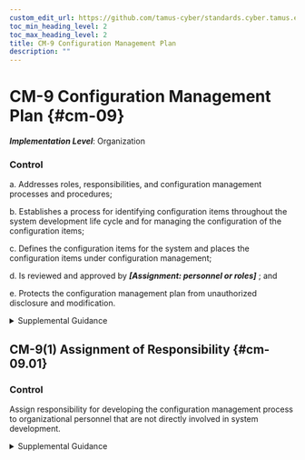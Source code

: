 ```yaml
---
custom_edit_url: https://github.com/tamus-cyber/standards.cyber.tamus.edu/tree/main/static/content/tamus.edu/TAMUS_profile.xml
toc_min_heading_level: 2
toc_max_heading_level: 2
title: CM-9 Configuration Management Plan
description: ""
---
```


# CM-9 Configuration Management Plan {#cm-09}

_**Implementation Level**_: Organization

### Control

a. Addresses roles, responsibilities, and configuration management processes and procedures;

b. Establishes a process for identifying configuration items throughout the system development life cycle and for managing the configuration of the configuration items;

c. Defines the configuration items for the system and places the configuration items under configuration management;

d. Is reviewed and approved by _**[Assignment: personnel or roles]**_ ; and

e. Protects the configuration management plan from unauthorized disclosure and modification.

<details>
  <summary>Supplemental Guidance</summary>

a. Addresses roles, responsibilities, and configuration management processes and procedures;

b. Establishes a process for identifying configuration items throughout the system development life cycle and for managing the configuration of the configuration items;

c. Defines the configuration items for the system and places the configuration items under configuration management;

d. Is reviewed and approved by _**[Assignment: personnel or roles]**_ ; and

e. Protects the configuration management plan from unauthorized disclosure and modification.

</details>

## CM-9(1) Assignment of Responsibility {#cm-09.01}

### Control

Assign responsibility for developing the configuration management process to organizational personnel that are not directly involved in system development.

<details>
  <summary>Supplemental Guidance</summary>

Assign responsibility for developing the configuration management process to organizational personnel that are not directly involved in system development.

</details>

